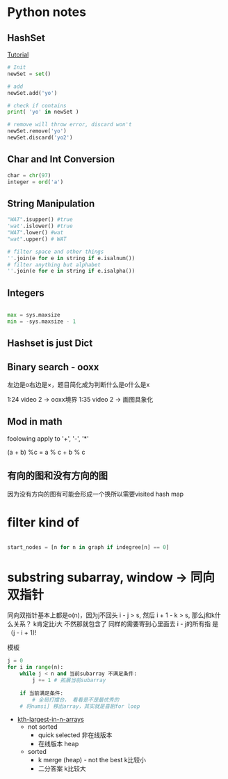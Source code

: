 # Python notes

## HashSet

[Tutorial](https://www.w3schools.com/python/python_sets.asp)

```python
# Init
newSet = set()

# add
newSet.add('yo')

# check if contains
print( 'yo' in newSet )

# remove will throw error, discard won't
newSet.remove('yo')
newSet.discard('yo2')
```

## Char and Int Conversion

```python
char = chr(97)
integer = ord('a')
```

## String Manipulation

```python
"WAT".isupper() #true
'wat'.islower() #true
"WAT".lower() #wat
"wat".upper() # WAT

# filter space and other things
''.join(e for e in string if e.isalnum())
# filter anything but alphabet
''.join(e for e in string if e.isalpha())
```

## Integers

```python

max = sys.maxsize
min = -sys.maxsize - 1
```

## Hashset is just Dict

## Binary search - ooxx

左边是o右边是×，题目简化成为判断什么是o什么是x

1:24 video 2 -> ooxx境界
1:35 video 2 -> 画图具象化

## Mod in math

foolowing apply to '+', '-', '*'

(a + b) %c = a % c + b % c

## 有向的图和没有方向的图

因为没有方向的图有可能会形成一个换所以需要visited hash map 

# filter kind of

```python

start_nodes = [n for n in graph if indegree[n] == 0]

```

<!-- intersection two arrays II
maximum subarray -->

# substring subarray, window -> 同向双指针

同向双指针基本上都是o(n)，因为j不回头
i - j > s, 然后 i + 1 - k > s, 那么j和k什么关系？ k肯定比i大 不然那就包含了
同样的需要寄到心里面去 i - j的所有指 是 （j - i + 1)!

模板
```python
j = 0
for i in range(n):
    while j < n and 当前subarray 不满足条件:
        j += 1 # 拓展当前subarray
    
    if 当前满足条件:
        # 全局打擂台， 看看是不是最优秀的
    # 将numsi] 移出array，其实就是喜剧for loop

```

- [kth-largest-in-n-arrays](https://www.lintcode.com/problem/kth-largest-in-n-arrays)
  - not sorted 
    - quick selected 非在线版本
    - 在线版本 heap
  - sorted 
    - k merge (heap) - not the best k比较小
    - 二分答案 k比较大